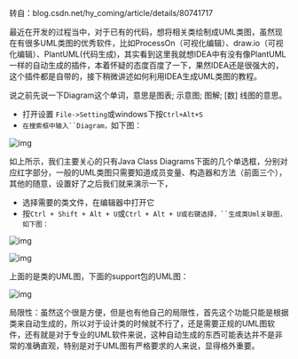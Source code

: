 转自：blog.csdn.net/hy_coming/article/details/80741717

最近在开发的过程当中，对于已有的代码，想将相关类绘制成UML类图，虽然现在有很多UML类图的优秀软件，比如ProcessOn（可视化编辑）、draw.io（可视化编辑）、PlantUML(代码生成)，其实看到这里我就想IDEA中有没有像PlantUML一样的自动生成的插件，本着怀疑的态度百度了一下，果然IDEA还是很强大的，这个插件都是自带的，接下稍微讲述如何利用IDEA生成UML类图的教程。

说之前先说一下Diagram这个单词，意思是图表; 示意图; 图解; [数] 线图的意思。

- 打开设置 `File->Setting`或windows下按`Ctrl+Alt+S`
- `在搜索框中输入``Diagram，`如下图：

![img](https://s2.loli.net/2022/05/14/UnagcKjVCvPMd9W.png)

如上所示，我们主要关心的只有Java Class Diagrams下面的几个单选框，分别对应红字部分，一般的UML类图只需要知道成员变量、构造器和方法（前面三个），其他的随意，设置好了之后我们就来演示一下，

- 选择需要的类文件，在编辑器中打开它
- 按`Ctrl + Shift + Alt + U`或`Ctrl + Alt + U或右键选择，``生成类Uml关联图，如下图：`

![img](https://s2.loli.net/2022/05/14/JnvRi4oDjBkWXTV.png)

![img](https://s2.loli.net/2022/05/14/a5z8tPv9OowSreh.png)

上面的是类的UML图，下面的support包的UML图：

![img](https://s2.loli.net/2022/05/14/W1XFCYbprV9zNkd.jpg)

局限性：虽然这个很是方便，但是也有他自己的局限性，首先这个功能只能是根据类来自动生成的，所以对于设计类的时候就不行了，还是需要正规的UML图软件，还有就是对于专业的UML软件来说，这种自动生成的东西可能表达并不是非常的准确直观，特别是对于UML图有严格要求的人来说，显得格外重要。